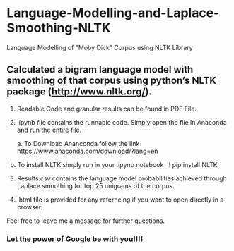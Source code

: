 # Language-Modelling-and-Laplace-Smoothing-NLTK
Language Modelling of "Moby Dick" Corpus using NLTK Library

## Calculated a bigram language model with smoothing of that corpus using python’s NLTK package (http://www.nltk.org/).

1. Readable Code and granular results can be found in PDF File.

2. .ipynb file contains the runnable code. Simply open the file in Anaconda and run the entire file.

    a. To Download Ananconda follow the link  
     https://www.anaconda.com/download/?lang=en
     
    b. To install NLTK simply run in your .ipynb notebook   
     ! pip install NLTK 

3. Results.csv contains the language model probabilities achieved through Laplace smoothing for top 25 unigrams of the corpus.

4. .html file is provided for any referncing if you want to open directly in a browser.
    
 
 Feel free to leave me a message for further questions.
 
 ### Let the power of Google be with you!!!!
    
